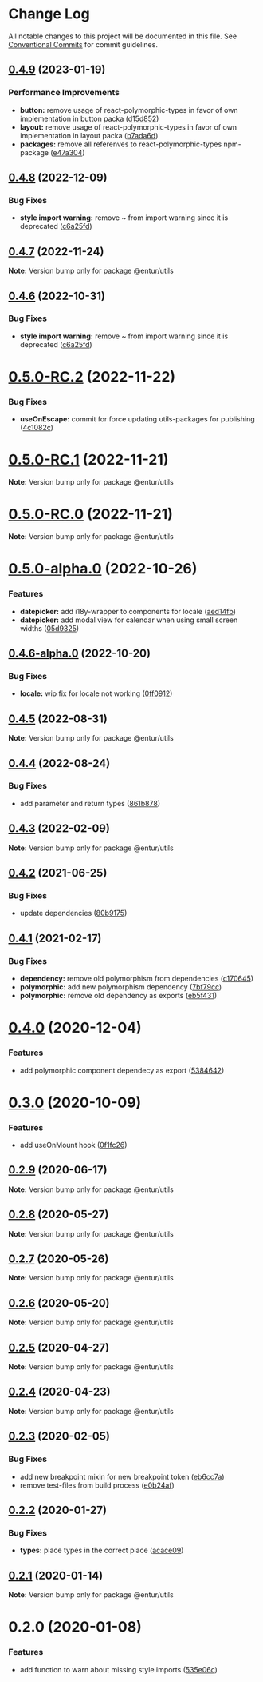 # Change Log

All notable changes to this project will be documented in this file.
See [Conventional Commits](https://conventionalcommits.org) for commit guidelines.

## [0.4.9](https://bitbucket.org/enturas/design-system/compare/@entur/utils@0.4.8...@entur/utils@0.4.9) (2023-01-19)

### Performance Improvements

- **button:** remove usage of react-polymorphic-types in favor of own implementation in button packa ([d15d852](https://bitbucket.org/enturas/design-system/commits/d15d85245d7f7273f0700fafcef3201d4fa2e0ff))
- **layout:** remove usage of react-polymorphic-types in favor of own implementation in layout packa ([b7ada6d](https://bitbucket.org/enturas/design-system/commits/b7ada6d7b9776cce86dea51f58c4b7ea0300451b))
- **packages:** remove all referenves to react-polymorphic-types npm-package ([e47a304](https://bitbucket.org/enturas/design-system/commits/e47a304d87eb77adae5dd002e89f03026c7eadce))

## [0.4.8](https://bitbucket.org/enturas/design-system/compare/@entur/utils@0.4.5...@entur/utils@0.4.8) (2022-12-09)

### Bug Fixes

- **style import warning:** remove ~ from import warning since it is deprecated ([c6a25fd](https://bitbucket.org/enturas/design-system/commits/c6a25fde98ec2f2821f678c6175c797ad10b7185))

## [0.4.7](https://bitbucket.org/enturas/design-system/compare/@entur/utils@0.4.6...@entur/utils@0.4.7) (2022-11-24)

**Note:** Version bump only for package @entur/utils

## [0.4.6](https://bitbucket.org/enturas/design-system/compare/@entur/utils@0.4.5...@entur/utils@0.4.6) (2022-10-31)

### Bug Fixes

- **style import warning:** remove ~ from import warning since it is deprecated ([c6a25fd](https://bitbucket.org/enturas/design-system/commits/c6a25fde98ec2f2821f678c6175c797ad10b7185))
# [0.5.0-RC.2](https://bitbucket.org/enturas/design-system/compare/@entur/utils@0.5.0-RC.1...@entur/utils@0.5.0-RC.2) (2022-11-22)

### Bug Fixes

- **useOnEscape:** commit for force updating utils-packages for publishing ([4c1082c](https://bitbucket.org/enturas/design-system/commits/4c1082c872a546c6c848aed2e2ae80e2d4599d11))

# [0.5.0-RC.1](https://bitbucket.org/enturas/design-system/compare/@entur/utils@0.5.0-RC.0...@entur/utils@0.5.0-RC.1) (2022-11-21)

**Note:** Version bump only for package @entur/utils

# [0.5.0-RC.0](https://bitbucket.org/enturas/design-system/compare/@entur/utils@0.5.0-alpha.0...@entur/utils@0.5.0-RC.0) (2022-11-21)

**Note:** Version bump only for package @entur/utils

# [0.5.0-alpha.0](https://bitbucket.org/enturas/design-system/compare/@entur/utils@0.4.6-alpha.0...@entur/utils@0.5.0-alpha.0) (2022-10-26)

### Features

- **datepicker:** add i18y-wrapper to components for locale ([aed14fb](https://bitbucket.org/enturas/design-system/commits/aed14fb32e789159b4021c8b740a8101b83228fa))
- **datepicker:** add modal view for calendar when using small screen widths ([05d9325](https://bitbucket.org/enturas/design-system/commits/05d9325a83dbc8d7d2e62050e7d6bbecbe2f665e))

## [0.4.6-alpha.0](https://bitbucket.org/enturas/design-system/compare/@entur/utils@0.4.5...@entur/utils@0.4.6-alpha.0) (2022-10-20)

### Bug Fixes

- **locale:** wip fix for locale not working ([0ff0912](https://bitbucket.org/enturas/design-system/commits/0ff0912405e015abb50c9cb6103c5f9827d8bd7b))

## [0.4.5](https://bitbucket.org/enturas/design-system/compare/@entur/utils@0.4.4...@entur/utils@0.4.5) (2022-08-31)

**Note:** Version bump only for package @entur/utils

## [0.4.4](https://bitbucket.org/enturas/design-system/compare/@entur/utils@0.4.3...@entur/utils@0.4.4) (2022-08-24)

### Bug Fixes

- add parameter and return types ([861b878](https://bitbucket.org/enturas/design-system/commits/861b8782b1fae34242d64371a8af7887ac545df6))

## [0.4.3](https://bitbucket.org/enturas/design-system/compare/@entur/utils@0.4.2...@entur/utils@0.4.3) (2022-02-09)

**Note:** Version bump only for package @entur/utils

## [0.4.2](https://bitbucket.org/enturas/design-system/compare/@entur/utils@0.4.1...@entur/utils@0.4.2) (2021-06-25)

### Bug Fixes

- update dependencies ([80b9175](https://bitbucket.org/enturas/design-system/commits/80b9175b193d1154aa4ee6977c765e2c19b73415))

## [0.4.1](https://bitbucket.org/enturas/design-system/compare/@entur/utils@0.4.0...@entur/utils@0.4.1) (2021-02-17)

### Bug Fixes

- **dependency:** remove old polymorphism from dependencies ([c170645](https://bitbucket.org/enturas/design-system/commits/c1706459b36048952e9ca14cc51148054bf12bdc))
- **polymorphic:** add new polymorphism dependency ([7bf79cc](https://bitbucket.org/enturas/design-system/commits/7bf79cca1feccf7cfee11fc9f8ff1e5f1025a47f))
- **polymorphic:** remove old dependency as exports ([eb5f431](https://bitbucket.org/enturas/design-system/commits/eb5f43171cdc8099f9479bd6a7210c0a5fa2daa4))

# [0.4.0](https://bitbucket.org/enturas/design-system/compare/@entur/utils@0.3.0...@entur/utils@0.4.0) (2020-12-04)

### Features

- add polymorphic component dependecy as export ([5384642](https://bitbucket.org/enturas/design-system/commits/53846421f66f4b6193238d0d6cced8b09658d3b6))

# [0.3.0](https://bitbucket.org/enturas/design-system/compare/@entur/utils@0.2.9...@entur/utils@0.3.0) (2020-10-09)

### Features

- add useOnMount hook ([0f1fc26](https://bitbucket.org/enturas/design-system/commits/0f1fc2658a1263179be80b656828cf6373834702))

## [0.2.9](https://bitbucket.org/enturas/design-system/compare/@entur/utils@0.2.8...@entur/utils@0.2.9) (2020-06-17)

**Note:** Version bump only for package @entur/utils

## [0.2.8](https://bitbucket.org/enturas/design-system/compare/@entur/utils@0.2.7...@entur/utils@0.2.8) (2020-05-27)

**Note:** Version bump only for package @entur/utils

## [0.2.7](https://bitbucket.org/enturas/design-system/compare/@entur/utils@0.2.6...@entur/utils@0.2.7) (2020-05-26)

**Note:** Version bump only for package @entur/utils

## [0.2.6](https://bitbucket.org/enturas/design-system/compare/@entur/utils@0.2.5...@entur/utils@0.2.6) (2020-05-20)

**Note:** Version bump only for package @entur/utils

## [0.2.5](https://bitbucket.org/enturas/design-system/compare/@entur/utils@0.2.4...@entur/utils@0.2.5) (2020-04-27)

**Note:** Version bump only for package @entur/utils

## [0.2.4](https://bitbucket.org/enturas/design-system/compare/@entur/utils@0.2.3...@entur/utils@0.2.4) (2020-04-23)

**Note:** Version bump only for package @entur/utils

## [0.2.3](https://bitbucket.org/enturas/design-system/compare/@entur/utils@0.2.2...@entur/utils@0.2.3) (2020-02-05)

### Bug Fixes

- add new breakpoint mixin for new breakpoint token ([eb6cc7a](https://bitbucket.org/enturas/design-system/commits/eb6cc7a63ff345e9835ab209f035dd2d615d20f8))
- remove test-files from build process ([e0b24af](https://bitbucket.org/enturas/design-system/commits/e0b24af05d5c2ad8de4ae587d83c389495235890))

## [0.2.2](https://bitbucket.org/enturas/design-system/compare/@entur/utils@0.2.1...@entur/utils@0.2.2) (2020-01-27)

### Bug Fixes

- **types:** place types in the correct place ([acace09](https://bitbucket.org/enturas/design-system/commits/acace09ec0e258c5cff3a65e13ab29d6603780d9))

## [0.2.1](https://bitbucket.org/enturas/design-system/compare/@entur/utils@0.2.0...@entur/utils@0.2.1) (2020-01-14)

**Note:** Version bump only for package @entur/utils

# 0.2.0 (2020-01-08)

### Features

- add function to warn about missing style imports ([535e06c](https://bitbucket.org/enturas/design-system/commits/535e06c627708c3c69b002ceacaeba36950915be))
